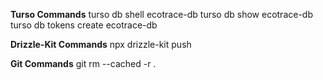 **Turso Commands**
turso db shell ecotrace-db
turso db show ecotrace-db
turso db tokens create ecotrace-db


**Drizzle-Kit Commands**
npx drizzle-kit push

**Git Commands**
git rm --cached -r .
